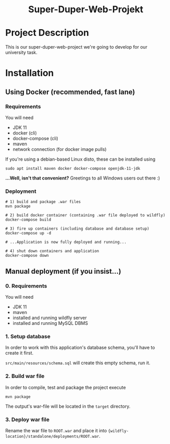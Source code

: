 <h1 align="center">Super-Duper-Web-Projekt</h1>

# Project Description
This is our super-duper-web-project we're going to develop for our university task.

# Installation

## Using Docker (recommended, fast lane)

### Requirements

You will need
* JDK 11
* docker (cli)
* docker-compose (cli)
* maven
* network connection (for docker image pulls)

If you're using a debian-based Linux disto, these can be installed using
```shell
sudo apt install maven docker docker-compose openjdk-11-jdk
```
**...Well, isn't that convenient?** Greetings to all Windows users out there :)

### Deployment

```shell
# 1) build and package .war files
mvn package

# 2) build docker container (containing .war file deployed to wildfly)
docker-compose build

# 3) fire up containers (including database and database setup)
docker-compose up -d

# ...Application is now fully deployed and running...

# 4) shut down containers and application
docker-compose down
```

## Manual deployment (if you insist...)

### 0. Requirements

You will need
* JDK 11
* maven
* installed and running wildfly server
* installed and running MySQL DBMS

### 1. Setup database
In order to work with this application's database schema, you'll have to create it first.

`src/main/resources/schema.sql` will create this empty schema, run it.

### 2. Build war file
In order to compile, test and package the project execute
```shell
mvn package
```

The output's war-file will be located in the `target` directory.

### 3. Deploy war file
Rename the war file to `ROOT.war` and place it into `{wildfly-location}/standalone/deployments/ROOT.war`.
